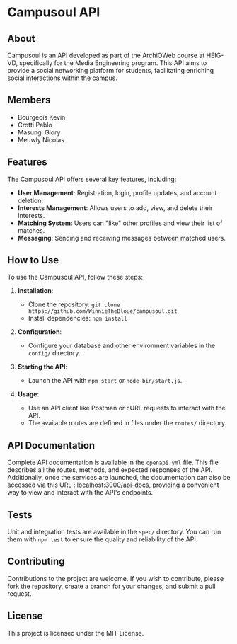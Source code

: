# Campusoul API

## About
Campusoul is an API developed as part of the ArchiOWeb course at HEIG-VD, specifically for the Media Engineering program. This API aims to provide a social networking platform for students, facilitating enriching social interactions within the campus.

## Members
- Bourgeois Kevin
- Crotti Pablo
- Masungi Glory
- Meuwly Nicolas

## Features
The Campusoul API offers several key features, including:
- **User Management**: Registration, login, profile updates, and account deletion.
- **Interests Management**: Allows users to add, view, and delete their interests.
- **Matching System**: Users can "like" other profiles and view their list of matches.
- **Messaging**: Sending and receiving messages between matched users.

## How to Use
To use the Campusoul API, follow these steps:

1. **Installation**:
   - Clone the repository: `git clone https://github.com/WinnieTheBloue/campusoul.git`
   - Install dependencies: `npm install`

2. **Configuration**:
   - Configure your database and other environment variables in the `config/` directory.

3. **Starting the API**:
   - Launch the API with `npm start` or `node bin/start.js`.

4. **Usage**:
   - Use an API client like Postman or cURL requests to interact with the API.
   - The available routes are defined in files under the `routes/` directory.

## API Documentation
Complete API documentation is available in the `openapi.yml` file. This file describes all the routes, methods, and expected responses of the API. Additionally, once the services are launched, the documentation can also be accessed via this URL : [localhost:3000/api-docs](http://localhost:3000/api-docs), providing a convenient way to view and interact with the API's endpoints.

## Tests
Unit and integration tests are available in the `spec/` directory. You can run them with `npm test` to ensure the quality and reliability of the API.

## Contributing
Contributions to the project are welcome. If you wish to contribute, please fork the repository, create a branch for your changes, and submit a pull request.

## License
This project is licensed under the MIT License.
